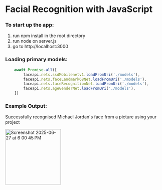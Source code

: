 # Facial Recognition with JavaScript
### To start up the app:
1. run npm install in the root directory
2. run node on server.js
3. go to http://localhost:3000

### Loading primary models:
``` javascript
    await Promise.all([
        faceapi.nets.ssdMobilenetv1.loadFromUri('./models'),
        faceapi.nets.faceLandmark68Net.loadFromUri('./models'),
        faceapi.nets.faceRecognitionNet.loadFromUri('./models'),
        faceapi.nets.ageGenderNet.loadFromUri('./models'),
    ])
```
### Example Output:
Successfully recognised Michael Jordan's face from a picture using your project


<img width="177" alt="Screenshot 2025-06-27 at 6 00 45 PM" src="https://github.com/user-attachments/assets/3521c1d0-8b34-40ea-87c9-b3c26649eea9" />
